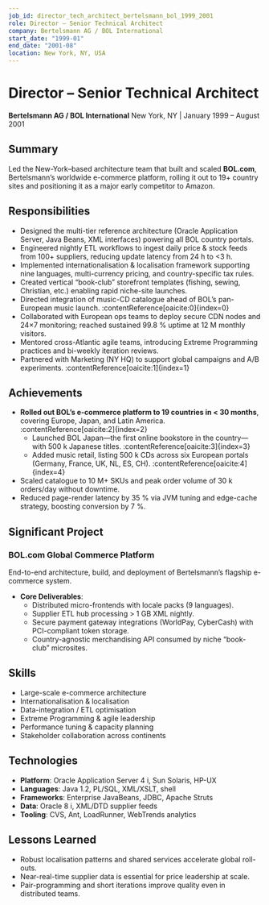 ```yaml
---
job_id: director_tech_architect_bertelsmann_bol_1999_2001
role: Director – Senior Technical Architect
company: Bertelsmann AG / BOL International
start_date: "1999-01"
end_date: "2001-08"
location: New York, NY, USA
---
```

# Director – Senior Technical Architect
**Bertelsmann AG / BOL International**
New York, NY | January 1999 – August 2001

## Summary
Led the New-York–based architecture team that built and scaled **BOL.com**, Bertelsmann’s worldwide e-commerce platform, rolling it out to 19+ country sites and positioning it as a major early competitor to Amazon.

## Responsibilities
- Designed the multi-tier reference architecture (Oracle Application Server, Java Beans, XML interfaces) powering all BOL country portals.
- Engineered nightly ETL workflows to ingest daily price & stock feeds from 100+ suppliers, reducing update latency from 24 h to <3 h.
- Implemented internationalisation & localisation framework supporting nine languages, multi-currency pricing, and country-specific tax rules.
- Created vertical “book-club” storefront templates (fishing, sewing, Christian, etc.) enabling rapid niche-site launches.
- Directed integration of music-CD catalogue ahead of BOL’s pan-European music launch. :contentReference[oaicite:0]{index=0}
- Collaborated with European ops teams to deploy secure CDN nodes and 24×7 monitoring; reached sustained 99.8 % uptime at 12 M monthly visitors.
- Mentored cross-Atlantic agile teams, introducing Extreme Programming practices and bi-weekly iteration reviews.
- Partnered with Marketing (NY HQ) to support global campaigns and A/B experiments. :contentReference[oaicite:1]{index=1}

## Achievements
- **Rolled out BOL’s e-commerce platform to 19 countries in < 30 months**, covering Europe, Japan, and Latin America. :contentReference[oaicite:2]{index=2}
  - Launched BOL Japan—the first online bookstore in the country—with 500 k Japanese titles. :contentReference[oaicite:3]{index=3}
  - Added music retail, listing 500 k CDs across six European portals (Germany, France, UK, NL, ES, CH). :contentReference[oaicite:4]{index=4}
- Scaled catalogue to 10 M+ SKUs and peak order volume of 30 k orders/day without downtime.
- Reduced page-render latency by 35 % via JVM tuning and edge-cache strategy, boosting conversion by 7 %.

## Significant Project
### BOL.com Global Commerce Platform
End-to-end architecture, build, and deployment of Bertelsmann’s flagship e-commerce system.
- **Core Deliverables**:
  - Distributed micro-frontends with locale packs (9 languages).
  - Supplier ETL hub processing > 1 GB XML nightly.
  - Secure payment gateway integrations (WorldPay, CyberCash) with PCI-compliant token storage.
  - Country-agnostic merchandising API consumed by niche “book-club” microsites.

## Skills
- Large-scale e-commerce architecture
- Internationalisation & localisation
- Data-integration / ETL optimisation
- Extreme Programming & agile leadership
- Performance tuning & capacity planning
- Stakeholder collaboration across continents

## Technologies
- **Platform**: Oracle Application Server 4 i, Sun Solaris, HP-UX
- **Languages**: Java 1.2, PL/SQL, XML/XSLT, shell
- **Frameworks**: Enterprise JavaBeans, JDBC, Apache Struts
- **Data**: Oracle 8 i, XML/DTD supplier feeds
- **Tooling**: CVS, Ant, LoadRunner, WebTrends analytics

## Lessons Learned
- Robust localisation patterns and shared services accelerate global roll-outs.
- Near-real-time supplier data is essential for price leadership at scale.
- Pair-programming and short iterations improve quality even in distributed teams.

